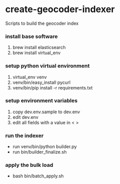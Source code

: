 # create-geocoder-indexer
Scripts to build the geocoder index

### install base software
1. brew install elasticsearch
1. brew install virtual_env

### setup python virtual environment
1. virtual_env venv
1. venv/bin/easy_install pycurl
1. venv/bin/pip install -r requirements.txt

### setup environment variables
1. copy dev.env.sample to dev.env
1. edit dev.env
1. edit all fields with a value in < >

### run the indexer
* run venv/bin/python builder.py
* run bin/builder_finalize.sh

### apply the bulk load
* bash bin/batch_apply.sh


